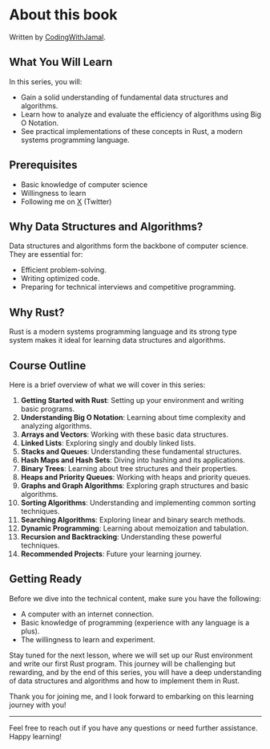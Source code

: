 # About this book

Written by [CodingWithJamal](https://x.com/codingwithjamal).

## What You Will Learn

In this series, you will:

- Gain a solid understanding of fundamental data structures and algorithms.
- Learn how to analyze and evaluate the efficiency of algorithms using Big O Notation.
- See practical implementations of these concepts in Rust, a modern systems programming language.

## Prerequisites

- Basic knowledge of computer science
- Willingness to learn
- Following me on [X](https://x.com/codingwithjamal) (Twitter)

## Why Data Structures and Algorithms?

Data structures and algorithms form the backbone of computer science. They are essential for:

- Efficient problem-solving.
- Writing optimized code.
- Preparing for technical interviews and competitive programming.

## Why Rust?

Rust is a modern systems programming language and its strong type system makes it
ideal for learning data structures and algorithms.

## Course Outline

Here is a brief overview of what we will cover in this series:

1. **Getting Started with Rust**: Setting up your environment and writing basic programs.
2. **Understanding Big O Notation**: Learning about time complexity and analyzing algorithms.
3. **Arrays and Vectors**: Working with these basic data structures.
4. **Linked Lists**: Exploring singly and doubly linked lists.
5. **Stacks and Queues**: Understanding these fundamental structures.
6. **Hash Maps and Hash Sets**: Diving into hashing and its applications.
7. **Binary Trees**: Learning about tree structures and their properties.
8. **Heaps and Priority Queues**: Working with heaps and priority queues.
9. **Graphs and Graph Algorithms**: Exploring graph structures and basic algorithms.
10. **Sorting Algorithms**: Understanding and implementing common sorting techniques.
11. **Searching Algorithms**: Exploring linear and binary search methods.
12. **Dynamic Programming**: Learning about memoization and tabulation.
13. **Recursion and Backtracking**: Understanding these powerful techniques.
14. **Recommended Projects**: Future your learning journey.

## Getting Ready

Before we dive into the technical content, make sure you have the following:

- A computer with an internet connection.
- Basic knowledge of programming (experience with any language is a plus).
- The willingness to learn and experiment.

Stay tuned for the next lesson, where we will set up our Rust environment and write our first Rust program. This journey will be challenging but rewarding, and by the end of this series, you will have a deep understanding of data structures and algorithms and how to implement them in Rust.

Thank you for joining me, and I look forward to embarking on this learning journey with you!

---

Feel free to reach out if you have any questions or need further assistance. Happy learning!
